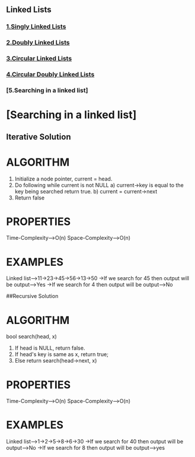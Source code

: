 ## Linked Lists 
### [1.Singly Linked Lists](https://github.com/Lakhankumawat/LearnCPP/tree/main/L-LinkedList/S-SinglyLinkedList)
### [2.Doubly Linked Lists](https://github.com/Lakhankumawat/LearnCPP/tree/main/L-LinkedList/D-DoublyLinkedList)
### [3.Circular Linked Lists](https://github.com/Lakhankumawat/LearnCPP/tree/main/L-LinkedList/C-CircularLinkedList)
### [4.Circular Doubly Linked Lists](https://github.com/Lakhankumawat/LearnCPP/tree/main/L-LinkedList/C-CircularDoublyLinkedList)
### [5.Searching in a linked list]


# [Searching in a linked list]
## Iterative Solution 
# ALGORITHM

1) Initialize a node pointer, current = head.
2) Do following while current is not NULL
    a) current->key is equal to the key being searched return true.
    b) current = current->next
3) Return false 

# PROPERTIES
Time-Complexity-->O(n)
Space-Complexity-->O(n)

# EXAMPLES
Linked list-->11->23->45->56->13->50
->If we search for 45 then output will be
output-->Yes
->If we search for 4 then output will be
output-->No




##Recursive Solution 
# ALGORITHM
bool search(head, x)
1) If head is NULL, return false.
2) If head's key is same as x, return true;
3) Else return search(head->next, x) 

# PROPERTIES
Time-Complexity-->O(n)
Space-Complexity-->O(n)

# EXAMPLES
Linked list-->1->2->5->8->6->30
->If we search for 40 then output will be
output-->No
->If we search for 8 then output will be
output-->yes
